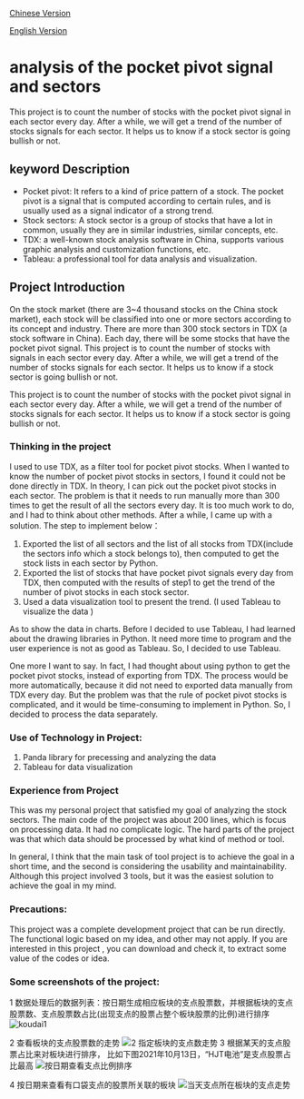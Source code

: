 [Chinese Version](https://github.com/rosstzc/koudai/blob/master/README_CH.MD)

[English Version](https://github.com/rosstzc/koudai/blob/master/README.md)

# analysis of the pocket pivot signal and sectors 
This project is to count the number of stocks  with the pocket pivot signal in each sector every day.  After a while, we will get a trend of the number of stocks signals for each sector. It helps us to know if a stock sector is going bullish or not.



## keyword Description

- Pocket pivot: It refers to a kind of price pattern of a stock. The pocket pivot is a signal that is computed according to certain rules, and is usually used as a signal indicator of a strong trend.
- Stock sectors: A stock sector is a group of stocks that have a lot in common, usually they are in similar industries, similar concepts, etc.
- TDX: a well-known stock analysis software in China, supports various graphic analysis and  customization functions, etc.
- Tableau: a professional tool for data analysis and visualization.

## Project Introduction

On the stock market (there are 3~4 thousand stocks on the China stock market),  each stock will be classified into one or more sectors according to its concept and industry. There are more than 300 stock sectors in TDX (a stock software in China). Each day, there will be some stocks that have the pocket pivot signal. This project is to count the number of stocks  with signals in each sector every day.  After a while, we will get a trend of the number of stocks signals for each sector. It helps us to know if a stock sector is going bullish or not.

This project is to count the number of stocks  with the pocket pivot signal in each sector every day.  After a while, we will get a trend of the number of stocks signals for each sector. It helps us to know if a stock sector is going bullish or not.

### Thinking in the project

I used to use TDX, as a filter tool for pocket pivot stocks. When I wanted to know the number of pocket pivot stocks in sectors, I found it could not be done directly in TDX. In theory, I can pick out the pocket pivot stocks in each sector. The problem is that it needs to run manually more than 300 times to get the result of all the sectors every day. It is too much work to do, and I had to think about other methods. After a while, I came up with a solution.  The step to implement below：

1. Exported the list of all sectors and the list of all stocks from TDX(include the sectors info which a stock belongs to), then computed to get the stock lists in each sector by Python.
2. Exported the list of stocks that have pocket pivot signals every day from TDX, then computed with the results of step1 to get the trend of the number of pivot stocks in each stock sector.
3. Used a data visualization tool to present the trend. (I used Tableau to visualize the data )

As to show the data in charts. Before I decided to use Tableau, I had learned about the drawing libraries in Python. It need more time to program  and the user experience is not as good as Tableau. So, I decided to use Tableau.

One more I want to say. In fact, I had thought about using python to get the pocket pivot stocks, instead of exporting from TDX. The process would be more automatically, because it did not need to  exported data manually from TDX every day. But the problem was that the rule of pocket pivot stocks is complicated, and it would be time-consuming to implement in Python. So, I decided to process the data separately.

### Use of Technology in Project:

1. Panda library for precessing and analyzing the data
2. Tableau for data visualization

### Experience from Project

This was my personal project that satisfied my goal of analyzing the stock sectors. The main code of the project was about 200 lines, which is focus on processing data. It had no complicate logic. The hard parts of the project was that which data should be processed by what kind of method or tool. 

In general, I think that the main task of tool project is to achieve the goal in a short time, and the second is considering the usability and maintainability. Although this project involved 3 tools, but it was the easiest solution to achieve the goal in my mind.

### Precautions:

This project was a complete development project that can be run directly. The functional logic based on my idea, and other may not apply. If you are interested in this project , you can download and check it, to extract some value of the codes or idea.

### Some screenshots of the project:

1 数据处理后的数据列表：按日期生成相应板块的支点股票数，并根据板块的支点股票数、支点股票数占比(出现支点的股票占整个板块股票的比例)进行排序
![koudai1](https://user-images.githubusercontent.com/5052733/201505176-509041a7-332a-4165-9a4d-a156e41d2b18.png)



2 查看板块的支点股票数的走势
![2 指定板块的支点数走势](https://user-images.githubusercontent.com/5052733/201504688-c6faee74-5f38-48bc-adf6-68e19cf91201.png)
3 根据某天的支点股票占比来对板块进行排序， 比如下图2021年10月13日，“HJT电池”是支点股票占比最高
![按日期查看支点比例排序](https://user-images.githubusercontent.com/5052733/201504819-e884a1b5-0208-401d-b190-06a63079e7e7.png)

4 按日期来查看有口袋支点的股票所关联的板块
![当天支点所在板块的支点走势](https://user-images.githubusercontent.com/5052733/201504865-b13e3f7c-d841-4d84-8cf3-55dde97ee3fb.png)
